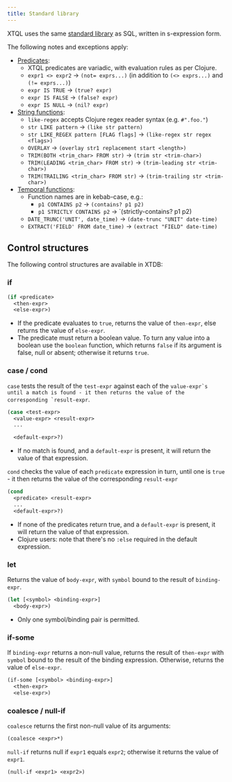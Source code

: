 ```yaml
---
title: Standard library
---
```


XTQL uses the same [standard library](/reference/main/stdlib.html) as SQL, written in s-expression form.

The following notes and exceptions apply:

- [Predicates](/reference/main/stdlib/predicates):
    - XTQL predicates are variadic, with evaluation rules as per Clojure.
    - `expr1 <> expr2` → `(not= exprs...)` (in addition to `(<> exprs...)` and `(!= exprs...)`)
    - `expr IS TRUE` → `(true? expr)`
    - `expr IS FALSE` → `(false? expr)`
    - `expr IS NULL` → `(nil? expr)`
- [String functions](/reference/main/stdlib/string):
    - `like-regex` accepts Clojure regex reader syntax (e.g. `#".foo."`)
    - `str LIKE pattern` → `(like str pattern)`
    - `str LIKE_REGEX pattern [FLAG flags]` → `(like-regex str regex <flags>)`
    - `OVERLAY` → `(overlay str1 replacement start <length>)`
    - `TRIM(BOTH <trim_char> FROM str)` → `(trim str <trim-char>)`
    - `TRIM(LEADING <trim_char> FROM str)` → `(trim-leading str <trim-char>)`
    - `TRIM(TRAILING <trim_char> FROM str)` → `(trim-trailing str <trim-char>)`
- [Temporal functions](/reference/main/stdlib/temporal):
    - Function names are in kebab-case, e.g.:
        - `p1 CONTAINS p2` → `(contains? p1 p2)`
        - `p1 STRICTLY CONTAINS p2` → \`(strictly-contains? p1 p2)
    - `DATE_TRUNC('UNIT', date_time)` → `(date-trunc "UNIT" date-time)`
    - `EXTRACT('FIELD' FROM date_time)` → `(extract "FIELD" date-time)`

## Control structures

The following control structures are available in XTDB:

### if

``` clojure
(if <predicate>
  <then-expr>
  <else-expr>)
```

- If the predicate evaluates to `true`, returns the value of `then-expr`, else returns the value of `else-expr`.
- The predicate must return a boolean value.
  To turn any value into a boolean use the `boolean` function, which returns `false` if its argument is false, null or absent; otherwise it returns `true`.

### case / cond

`case` tests the result of the `test-expr` against each of the `` value-expr`s until a match is found - it then returns the value of the corresponding `result-expr ``.

``` clojure
(case <test-expr>
  <value-expr> <result-expr>
  ...

  <default-expr>?)
```

- If no match is found, and a `default-expr` is present, it will return the value of that expression.

`cond` checks the value of each `predicate` expression in turn, until one is `true` - it then returns the value of the corresponding `result-expr`

``` clojure
(cond
  <predicate> <result-expr>
  ...
  <default-expr>?)
```

- If none of the predicates return true, and a `default-expr` is present, it will return the value of that expression.
- Clojure users: note that there's no `:else` required in the default expression.

### let

Returns the value of `body-expr`, with `symbol` bound to the result of `binding-expr`.

``` clojure
(let [<symbol> <binding-expr>]
  <body-expr>)
```

- Only one symbol/binding pair is permitted.

### if-some

If `binding-expr` returns a non-null value, returns the result of `then-expr` with `symbol` bound to the result of the binding expression.
Otherwise, returns the value of `else-expr`.

``` clojure
(if-some [<symbol> <binding-expr>]
  <then-expr>
  <else-expr>)
```

### coalesce / null-if

`coalesce` returns the first non-null value of its arguments:

``` clojure
(coalesce <expr>*)
```

`null-if` returns null if `expr1` equals `expr2`; otherwise it returns the value of `expr1`.

``` clojure
(null-if <expr1> <expr2>)
```
